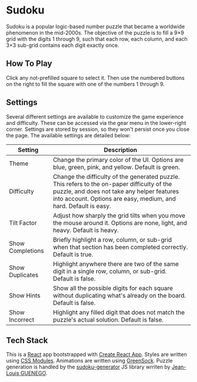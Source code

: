 # Sudoku

Sudoku is a popular logic-based number puzzle that became a worldwide phenomenon in the mid-2000s. The objective of the puzzle is to fill a 9×9 grid with the digits 1 through 9, such that each row, each column, and each 3×3 sub-grid contains each digit exactly once.

## How To Play

Click any not-prefilled square to select it. Then use the numbered buttons on the right to fill the square with one of the numbers 1 through 9.

## Settings

Several different settings are available to customize the game experience and difficulty. These can be accessed via the gear menu in the lower-right corner. Settings are stored by session, so they won't persist once you close the page. The available settings are detailed below:

| Setting | Description |
| ------- | ----------- |
| Theme | Change the primary color of the UI. Options are blue, green, pink, and yellow. Default is green. |
| Difficulty | Change the difficulty of the generated puzzle. This refers to the on-paper difficulty of the puzzle, and does not take any helper features into account. Options are easy, medium, and hard. Default is easy. |
| Tilt Factor | Adjust how sharply the grid tilts when you move the mouse around it. Options are none, light, and heavy. Default is heavy. |
| Show Completions | Briefly highlight a row, column, or sub-grid when that section has been completed correctly. Default is true. |
| Show Duplicates | Highlight anywhere there are two of the same digit in a single row, column, or sub-grid. Default is false. |
| Show Hints | Show all the possible digits for each square without duplicating what's already on the board. Default is false. |
| Show Incorrect | Highlight any filled digit that does not match the puzzle's actual solution. Default is false. |

## Tech Stack

This is a [React](https://reactjs.org) app bootstrapped with [Create React App](https://create-react-app.dev). Styles are written using [CSS Modules](https://github.com/css-modules/css-modules). Animations are written using [GreenSock](https://greensock.com). Puzzle generation is handled by the [sudoku-generator](https://github.com/jlguenego/sudoku-generator) JS library wrriten by [Jean-Louis GUENEGO](https://github.com/jlguenego).
